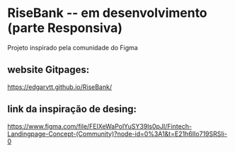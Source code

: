 # RiseBank -- em desenvolvimento (parte Responsiva)
Projeto inspirado pela comunidade do Figma
## website Gitpages:
https://edgarvtt.github.io/RiseBank/
## link da inspiração de desing:
https://www.figma.com/file/FElXeWaPolYuSY39ls0pJI/Fintech-Landingpage-Concept-(Community)?node-id=0%3A1&t=E21h6IIo719SRSIi-0
